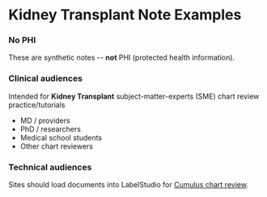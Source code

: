 # Kidney Transplant Note Examples
### No PHI  
These are synthetic notes -- **not** PHI (protected health information).
 
### Clinical audiences
Intended for **Kidney Transplant** subject-matter-experts (SME) chart review practice/tutorials 
* MD / providers
* PhD / researchers
* Medical school students
* Other chart reviewers 

### Technical audiences
Sites should load documents into LabelStudio for [Cumulus chart review](https://docs.smarthealthit.org/cumulus/chart-review/).
